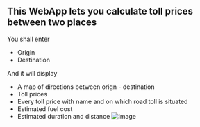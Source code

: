 ## This WebApp lets you calculate toll prices between two places
You shall enter
- Origin
- Destination 

And it will display

- A map of directions between orign - destination
- Toll prices
- Every toll price with name and on which road toll is situated
- Estimated fuel cost
- Estimated duration and distance
![image](https://github.com/HA2620/Toll-Calculator/assets/87410858/3ec41b1a-5bb4-40c7-a375-db8fdbed82af)
